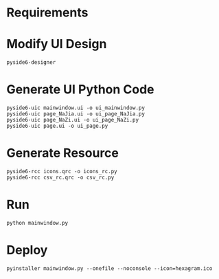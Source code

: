 # Requirements

# Modify UI Design

```
pyside6-designer
```

# Generate UI Python Code

```
pyside6-uic mainwindow.ui -o ui_mainwindow.py
pyside6-uic page_NaJia.ui -o ui_page_NaJia.py
pyside6-uic page_NaZi.ui -o ui_page_NaZi.py
pyside6-uic page.ui -o ui_page.py
```

# Generate Resource

```
pyside6-rcc icons.qrc -o icons_rc.py
pyside6-rcc csv_rc.qrc -o csv_rc.py
```

# Run

```
python mainwindow.py
```

# Deploy

```
pyinstaller mainwindow.py --onefile --noconsole --icon=hexagram.ico
```